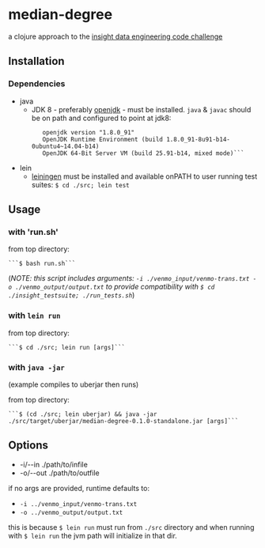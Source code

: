 # median-degree

a clojure approach to the [insight data engineering code challenge](https://github.com/InsightDataScience/coding-challenge)

## Installation

### Dependencies

   * java
      * JDK 8 - preferably [openjdk](http://openjdk.java.net/install/) - must be installed. `java` & `javac` should be on path and configured to point at jdk8:
        ```$ java -version
           openjdk version "1.8.0_91"
           OpenJDK Runtime Environment (build 1.8.0_91-8u91-b14-0ubuntu4~14.04-b14)
           OpenJDK 64-Bit Server VM (build 25.91-b14, mixed mode)```
   * lein
      * [leiningen](http://leiningen.org/#install) must be installed and available onPATH to user running test suites:
        ```$ cd ./src; lein test``` 

## Usage

### with 'run.sh'
from top directory:

    ```$ bash run.sh``` 

(*NOTE: this script includes arguments: ```-i ./venmo_input/venmo-trans.txt -o ./venmo_output/output.txt``` to provide compatibility with `$ cd ./insight_testsuite; ./run_tests.sh`*)

### with `lein run`
from top directory:

    ```$ cd ./src; lein run [args]```

### with `java -jar`
(example compiles to uberjar then runs)

from top directory:

    ```$ (cd ./src; lein uberjar) && java -jar ./src/target/uberjar/median-degree-0.1.0-standalone.jar [args]```

## Options

   * -i/--in ./path/to/infile
   * -o/--out ./path/to/outfile

   if no args are provided, runtime defaults to:

   * `-i ../venmo_input/venmo-trans.txt`
   * `-o ../venmo_output/output.txt`

   this is because `$ lein run` must run from `./src` directory and when running with `$ lein run` the jvm path will initialize in that dir. 

